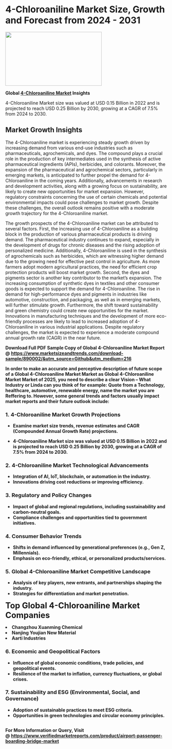 <H1>4-Chloroaniline Market Size, Growth and Forecast from 2024 - 2031</H1><img class="aligncenter size-medium wp-image-584254" src="https://thirdeyenews.in/wp-content/uploads/2024/09/Global-Market-Research-300x168.jpeg" alt="" width="300" height="168" /><p><strong>Global&nbsp;<a href="https://www.marketsizeandtrends.com/download-sample/890002/&amp;utm_source=Github&utm_medium=216">4-Chloroaniline Market</a> Insights</strong></p><p>4-Chloroaniline Market size was valued at USD 0.15 Billion in 2022 and is projected to reach USD 0.25 Billion by 2030, growing at a CAGR of 7.5% from 2024 to 2030.</p><p><h2>Market Growth Insights</h2> <p>The 4-Chloroaniline market is experiencing steady growth driven by increasing demand from various end-use industries such as pharmaceuticals, agrochemicals, and dyes. The compound plays a crucial role in the production of key intermediates used in the synthesis of active pharmaceutical ingredients (APIs), herbicides, and colorants. Moreover, the expansion of the pharmaceutical and agrochemical sectors, particularly in emerging markets, is anticipated to further propel the demand for 4-Chloroaniline in the coming years. Additionally, advancements in research and development activities, along with a growing focus on sustainability, are likely to create new opportunities for market expansion. However, regulatory constraints concerning the use of certain chemicals and potential environmental impacts could pose challenges to market growth. Despite these challenges, the overall outlook remains positive with a moderate growth trajectory for the 4-Chloroaniline market.</p> <p><strong></strong></p> <p>The growth prospects of the 4-Chloroaniline market can be attributed to several factors. First, the increasing use of 4-Chloroaniline as a building block in the production of various pharmaceutical products is driving demand. The pharmaceutical industry continues to expand, especially in the development of drugs for chronic diseases and the rising adoption of personalized medicine. Additionally, 4-Chloroaniline is used in the synthesis of agrochemicals such as herbicides, which are witnessing higher demand due to the growing need for effective pest control in agriculture. As more farmers adopt modern agricultural practices, the need for efficient crop protection products will boost market growth. Second, the dyes and pigments sector is another key contributor to the market’s expansion. The increasing consumption of synthetic dyes in textiles and other consumer goods is expected to support the demand for 4-Chloroaniline. The rise in demand for high-performance dyes and pigments in industries like automotive, construction, and packaging, as well as in emerging markets, will further stimulate growth. Furthermore, the shift toward sustainability and green chemistry could create new opportunities for the market. Innovations in manufacturing techniques and the development of more eco-friendly processes are likely to lead to increased adoption of 4-Chloroaniline in various industrial applications. Despite regulatory challenges, the market is expected to experience a moderate compound annual growth rate (CAGR) in the near future. <p><strong></p><p><span class=""><strong>Download Full PDF Sample Copy of Global 4-Chloroaniline Market Report</strong> @ <a href="https://www.marketsizeandtrends.com/download-sample/890002/&amp;utm_source=Github&utm_medium=216" target="_blank">https://www.marketsizeandtrends.com/download-sample/890002/&amp;utm_source=Github&utm_medium=216</a></span></p><p>In order to make an accurate and perceptive description of future scope of a Global&nbsp;4-Chloroaniline Market Market as Global&nbsp;4-Chloroaniline Market Market of 2025, you need to describe a clear Vision &ndash; What Industry or Linda can you think of for example: Quote from a Technology, healthcare, automotive, renewable energy, name the market you are Reffering to. However, some general trends and factors usually impact market reports and their future outlook include:</p><h3>1.&nbsp;<strong>4-Chloroaniline Market Growth Projections</strong></h3><ul><li>Examine market size trends, revenue estimates and CAGR (Compounded Annual Growth Rate) projections.</li><li><p>4-Chloroaniline Market size was valued at USD 0.15 Billion in 2022 and is projected to reach USD 0.25 Billion by 2030, growing at a CAGR of 7.5% from 2024 to 2030.</p></li></ul><h3>2.&nbsp;<strong>4-Chloroaniline Market Technological Advancements</strong></h3><ul><li>Integration of AI, IoT, blockchain, or automation in the industry.</li><li>Innovations driving cost reductions or improving efficiency.</li></ul><h3>3.&nbsp;<strong>Regulatory and Policy Changes</strong></h3><ul><li>Impact of global and regional regulations, including sustainability and carbon-neutral goals.</li><li>Compliance challenges and opportunities tied to government initiatives.</li></ul><h3>4.&nbsp;<strong>Consumer Behavior Trends</strong></h3><ul><li>Shifts in demand influenced by generational preferences (e.g., Gen Z, Millennials).</li><li>Emphasis on eco-friendly, ethical, or personalized products/services.</li></ul><h3>5.&nbsp;<strong>Global 4-Chloroaniline Market Competitive Landscape</strong></h3><ul><li>Analysis of key players, new entrants, and partnerships shaping the industry.</li><li>Strategies for differentiation and market penetration.</li></ul><p data-pm-slice="1 1 []"><span style="color: inherit; font-family: inherit; font-size: 25px;">Top Global 4-Chloroaniline Market Companies</span></p><div class="" data-test-id=""><p><li>Changzhou Xuanming Chemical</li><li> Nanjing Youjian New Material</li><li> Aarti Industries</li></p></div><h3>6.&nbsp;<strong>Economic and Geopolitical Factors</strong></h3><ul><li>Influence of global economic conditions, trade policies, and geopolitical events.</li><li>Resilience of the market to inflation, currency fluctuations, or global crises.</li></ul><h3>7.&nbsp;<strong>Sustainability and ESG (Environmental, Social, and Governance)</strong></h3><ul><li>Adoption of sustainable practices to meet ESG criteria.</li><li>Opportunities in green technologies and circular economy principles.</li></ul><h2><strong style="font-size: 14px;">For More Information or Query, Visit @&nbsp;</strong><a style="background-color: #ffffff; font-size: 14px;" href="https://www.marketsizeandtrends.com/report/4-chloroaniline-market/" target="_blank">https://www.verifiedmarketreports.com/product/airport-passenger-boarding-bridge-market</a></h2>

